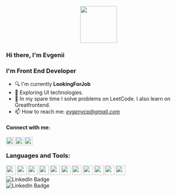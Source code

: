 <div id="header" align="center">
  <img src="https://media4.giphy.com/media/zhYSVCirREeIZtONCI/giphy.gif?cid=ecf05e47hoqrmrrx4ulzclk8nsoel54iwdagbudhayckcor9&ep=v1_stickers_search&rid=giphy.gif&ct=s" width="100"/>
</div>

### Hi there, I'm **Evgenii**

### I'm Front End Developer

- 🔍 I'm currently **LookingForJob**
- 🌱 Exploring UI technologies.
- 📖 In my spare time I solve problems on LeetCode. I also learn on Greatfrontend.
- 📫 How to reach me: _[evgenycp@gmail.com]()_
#### Connect with me: 

[<img align='left' alt='https://www.linkedin.com/in/evgenii-li-9a555595/' width='22px' src='https://cdn2.iconfinder.com/data/icons/social-media-2285/512/1_Linkedin_unofficial_colored_svg-512.png' />](https://www.linkedin.com/in/evgenii-li-9a555595/)

[<img align='left' alt='https://www.instagram.com/li.evgen94/' padding-left="10px" width='22px' src='https://cdn4.iconfinder.com/data/icons/colorful-guache-social-media-logos-1/155/social-media_instagram-black-512.png' />](https://www.instagram.com/li.evgen94/)

[<img align='left' alt='https://www.facebook.com/evgeny.li.14' width='22px' src='https://cdn2.iconfinder.com/data/icons/colorful-guache-social-media-logos-1/155/social-media_facebook-512.png' />](https://www.facebook.com/evgeny.li.14)
<br/>

### Languages and Tools:
<img alt='' width='26px' padding-left="1px" src='https://cdn1.iconfinder.com/data/icons/logotypes/32/badge-html-5-256.png' />
<img alt='' width='26px' padding-left="10px" src='https://cdn1.iconfinder.com/data/icons/logotypes/32/badge-css-3-512.png' />
<img alt='' width='26px' padding-left="10px" src='https://cdn2.iconfinder.com/data/icons/designer-skills/128/code-programming-javascript-software-develop-command-language-512.png' />
<img alt='' width='26px' padding-left="10px" src='https://cdn.icon-icons.com/icons2/2107/PNG/128/file_type_typescript_official_icon_130107.png' />
<img alt='' width='26px' padding-left="10px" src='https://cdn1.iconfinder.com/data/icons/soleicons-fill-vol-1/64/reactjs_javascript_library_atom_atomic_react-256.png' />
<img alt='' width='26px' padding-left="10px" src='https://cdn.icon-icons.com/icons2/2415/PNG/512/redux_original_logo_icon_146365.png' />
<img alt='' width='26px' padding-left="10px" src='https://cdn.icon-icons.com/icons2/2148/PNG/512/nextjs_icon_132160.png' />
<img alt='' width='26px' padding-left="10px" src='https://cdn.icon-icons.com/icons2/2415/PNG/96/git_original_wordmark_logo_icon_146510.png' />
<img alt='' width='26px' padding-left="10px" src='https://cdn.icon-icons.com/icons2/2248/PNG/512/material_ui_icon_137419.png' />
<img alt='' width='26px' padding-left="10px" src='https://cdn4.iconfinder.com/data/icons/logos-and-brands/512/233_Node_Js_logo-128.png' />
<img alt='' width='26px' padding-left="10px" src='https://cdn.icon-icons.com/icons2/2107/PNG/512/file_type_storybook_icon_130145.png' />

<div id="badges">
  <img src="https://img.shields.io/badge/LinkedIn-blue?style=for-the-badge&logo=linkedin&logoColor=white" alt="LinkedIn Badge"/>
</div>
<div id="badges">
  <img src="https://www.codewars.com/users/Evgeny94/badges/large" alt="LinkedIn Badge"/>
</div>

